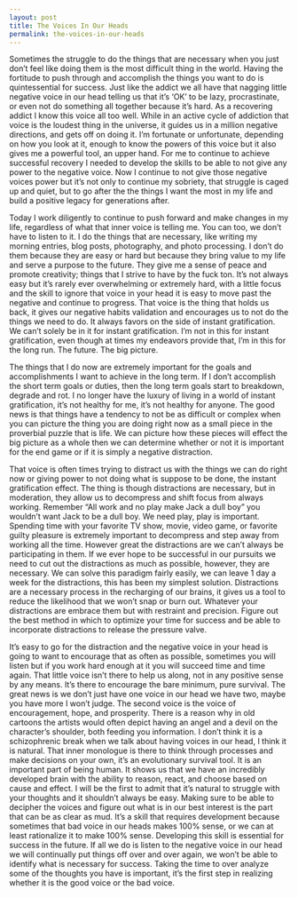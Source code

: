 ```yaml
---
layout: post
title: The Voices In Our Heads
permalink: the-voices-in-our-heads
---
```


Sometimes the struggle to do the things that are necessary when you just don’t feel like doing them is the most difficult thing in the world. Having the fortitude to push through and accomplish the things you want to do is quintessential for success. Just like the addict we all have that nagging little negative voice in our head telling us that it’s ‘OK’ to be lazy, procrastinate, or even not do something all together because it’s hard. As a recovering addict I know this voice all too well. While in an active cycle of addiction that voice is the loudest thing in the universe, it guides us in a million negative directions, and gets off on doing it. I’m fortunate or unfortunate, depending on how you look at it, enough to know the powers of this voice but it also gives me a powerful tool, an upper hand. For me to continue to achieve successful recovery I needed to develop the skills to be able to not give any power to the negative voice. Now I continue to not give those negative voices power but it’s not only to continue my sobriety, that struggle is caged up and quiet, but to go after the the things I want the most in my life and build a positive legacy for generations after.

Today I work diligently to continue to push forward and make changes in my life, regardless of what that inner voice is telling me. You can too, we don’t have to listen to it. I do the things that are necessary, like writing my morning entries, blog posts, photography, and photo processing. I don’t do them because they are easy or hard but because they bring value to my life and serve a purpose to the future. They give me a sense of peace and promote creativity; things that I strive to have by the fuck ton. It’s not always easy but it’s rarely ever overwhelming or extremely hard, with a little focus and the skill to ignore that voice in your head it is easy to move past the negative and continue to progress. That voice is the thing that holds us back, it gives our negative habits validation and encourages us to not do the things we need to do. It always favors on the side of instant gratification. We can’t solely be in it for instant gratification. I’m not in this for instant gratification, even though at times my endeavors provide that, I’m in this for the long run. The future. The big picture.

The things that I do now are extremely important for the goals and accomplishments I want to achieve in the long term. If I don’t accomplish the short term goals or duties, then the long term goals start to breakdown, degrade and rot. I no longer have the luxury of living in a world of instant gratification, it’s not healthy for me, it’s not healthy for anyone. The good news is that things have a tendency to not be as difficult or complex when you can picture the thing you are doing right now as a small piece in the proverbial puzzle that is life. We can picture how these pieces will effect the big picture as a whole then we can determine whether or not it is important for the end game or if it is simply a negative distraction.

That voice is often times trying to distract us with the things we can do right now or giving power to not doing what is suppose to be done, the instant gratification effect. The thing is though distractions are necessary, but in moderation, they allow us to decompress and shift focus from always working. Remember “All work and no play make Jack a dull boy” you wouldn’t want Jack to be a dull boy. We need play, play is important. Spending time with your favorite TV show, movie, video game, or favorite guilty pleasure is extremely important to decompress and step away from working all the time. However great the distractions are we can’t always be participating in them. If we ever hope to be successful in our pursuits we need to cut out the distractions as much as possible, however, they are necessary. We can solve this paradigm fairly easily, we can leave 1 day a week for the distractions, this has been my simplest solution. Distractions are a necessary process in the recharging of our brains, it gives us a tool to reduce the likelihood that we won’t snap or burn out. Whatever your distractions are embrace them but with restraint and precision. Figure out the best method in which to optimize your time for success and be able to incorporate distractions to release the pressure valve.

It’s easy to go for the distraction and the negative voice in your head is going to want to encourage that as often as possible, sometimes you will listen but if you work hard enough at it you will succeed time and time again. That little voice isn’t there to help us along, not in any positive sense by any means. It’s there to encourage the bare minimum, pure survival. The great news is we don’t just have one voice in our head we have two, maybe you have more I won’t judge. The second voice is the voice of encouragement, hope, and prosperity. There is a reason why in old cartoons the artists would often depict having an angel and a devil on the character’s shoulder, both feeding you information. I don’t think it is a schizophrenic break when we talk about having voices in our head, I think it is natural. That inner monologue is there to think through processes and make decisions on your own, it’s an evolutionary survival tool. It is an important part of being human. It shows us that we have an incredibly developed brain with the ability to reason, react, and choose based on cause and effect. I will be the first to admit that it’s natural to struggle with your thoughts and it shouldn’t always be easy. Making sure to be able to decipher the voices and figure out what is in our best interest is the part that can be as clear as mud. It’s a skill that requires development because sometimes that bad voice in our heads makes 100% sense, or we can at least rationalize it to make 100% sense. Developing this skill is essential for success in the future. If all we do is listen to the negative voice in our head we will continually put things off over and over again, we won’t be able to identify what is necessary for success. Taking the time to over analyze some of the thoughts you have is important, it’s the first step in realizing whether it is the good voice or the bad voice.
